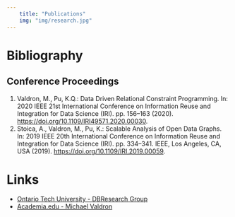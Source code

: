 ```yaml
---
    title: "Publications"
    img: "img/research.jpg"
---
```


# Bibliography

## Conference Proceedings

1. Valdron, M., Pu, K.Q.: Data Driven Relational Constraint Programming. In: 2020 IEEE 21st International Conference on Information Reuse and Integration for Data Science (IRI). pp. 156–163 (2020). <a href="https://doi.org/10.1109/IRI49571.2020.00030" target="__blank">https://doi.org/10.1109/IRI49571.2020.00030</a>.
2. Stoica, A., Valdron, M., Pu, K.: Scalable Analysis of Open Data Graphs. In: 2019 IEEE 20th International Conference on Information Reuse and Integration for Data Science (IRI). pp. 334–341. IEEE, Los Angeles, CA, USA (2019). <a href="https://doi.org/10.1109/IRI.2019.00059" target="__blank">https://doi.org/10.1109/IRI.2019.00059</a>.

# Links

- <a href="http://db.science.uoit.ca/" target="__blank">Ontario Tech University - DBResearch Group</a>
- <a href="https://uoit.academia.edu/MichaelValdron" target="__blank">Academia.edu - Michael Valdron</a>
